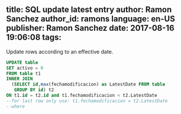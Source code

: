 title: SQL update latest entry
author: Ramon Sanchez
author_id: ramons
language: en-US
publisher: Ramon Sanchez
date: 2017-08-16 19:06:08
tags:
---
Update rows according to an effective date. 

```sql
UPDATE table 
SET activo = 0 
FROM table t1
INNER JOIN 
  (SELECT id,max(fechamodificacion) as LatestDate FROM table
   GROUP BY id) t2 
ON t1.id = t2.id and t1.fechamodificacion < t2.LatestDate
--for last row only use: t1.fechamodificacion = t2.LatestDate
--where
```


